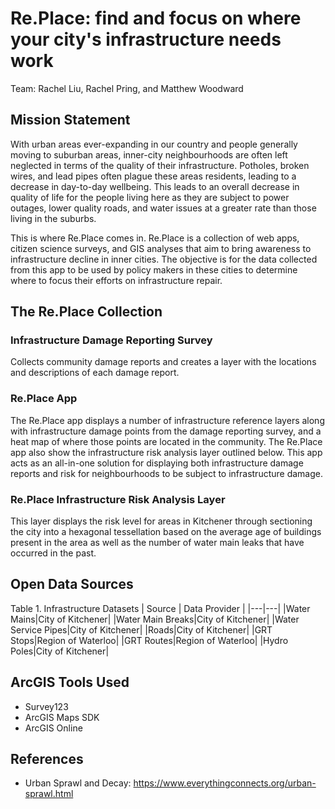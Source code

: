 # Re.Place: find and focus on where your city's infrastructure needs work
Team: Rachel Liu, Rachel Pring, and Matthew Woodward
## Mission Statement
With urban areas ever-expanding in our country and people generally moving to suburban areas, inner-city neighbourhoods are often left neglected in terms of the quality of their infrastructure. Potholes, broken wires, and lead pipes often plague these areas residents, leading to a decrease in day-to-day wellbeing. This leads to an overall decrease in quality of life for the people living here as they are subject to power outages, lower quality roads, and water issues at a greater rate than those living in the suburbs. 

This is where Re.Place comes in. Re.Place is a collection of web apps, citizen science surveys, and GIS analyses that aim to bring awareness to infrastructure decline in inner cities. The objective is for the data collected from this app to be used by policy makers in these cities to determine where to focus their efforts on infrastructure repair.
## The Re.Place Collection
### Infrastructure Damage Reporting Survey
Collects community damage reports and creates a layer with the locations and descriptions of each damage report.
### Re.Place App
The Re.Place app displays a number of infrastructure reference layers along with infrastructure damage points from the damage reporting survey, and a heat map of where those points are located in the community. The Re.Place app also show the infrastructure risk analysis layer outlined below. This app acts as an all-in-one solution for displaying both infrastructure damage reports and risk for neighbourhoods to be subject to infrastructure damage.
### Re.Place Infrastructure Risk Analysis Layer
This layer displays the risk level for areas in Kitchener through sectioning the city into a hexagonal tessellation based on the average age of buildings present in the area as well as the number of water main leaks that have occurred in the past. 
## Open Data Sources
Table 1. Infrastructure Datasets
| Source | Data Provider |
|---|---|
|Water Mains|City of Kitchener|
|Water Main Breaks|City of Kitchener| 
|Water Service Pipes|City of Kitchener|
|Roads|City of Kitchener|
|GRT Stops|Region of Waterloo|
|GRT Routes|Region of Waterloo|
|Hydro Poles|City of Kitchener|
## ArcGIS Tools Used
- Survey123
- ArcGIS Maps SDK
- ArcGIS Online
## References
- Urban Sprawl and Decay: https://www.everythingconnects.org/urban-sprawl.html
